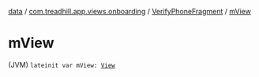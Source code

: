 [data](../../index.md) / [com.treadhill.app.views.onboarding](../index.md) / [VerifyPhoneFragment](index.md) / [mView](./m-view.md)

# mView

(JVM) `lateinit var mView: `[`View`](https://developer.android.com/reference/android/view/View.html)